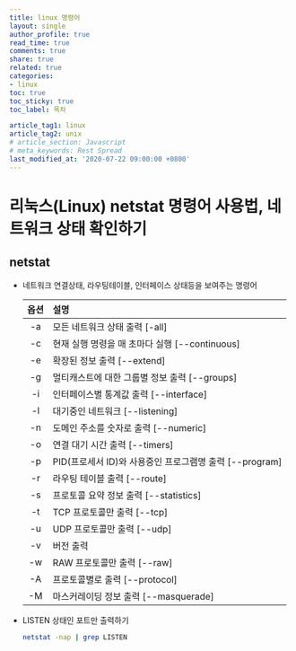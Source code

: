 ```yaml
---
title: linux 명령어
layout: single
author_profile: true
read_time: true
comments: true
share: true
related: true
categories:
- linux
toc: true
toc_sticky: true
toc_label: 목차

article_tag1: linux
article_tag2: unix
# article_section: Javascript
# meta_keywords: Rest Spread
last_modified_at: '2020-07-22 09:00:00 +0800'
---
```


# 리눅스(Linux) netstat 명령어 사용법, 네트워크 상태 확인하기
## <strong> netstat </strong>
- 네트워크 연결상태, 라우팅테이블, 인터페이스 상태등을 보여주는 명령어


    | 옵션   |      설명      |
    |:----------:|:-------------|
    | -a | 모든 네트워크 상태 출력 [-all] |
    | -c | 현재 실행 명령을 매 초마다 실행 [--continuous] |
    | -e | 확장된 정보 출력 [--extend] |
    | -g | 멀티캐스트에 대한 그룹별 정보 출력 [--groups] |
    | -i | 인터페이스별 통계값 출력 [--interface] |
    | -l | 대기중인 네트워크 [--listening] |
    | -n | 도메인 주소를 숫자로 출력 [--numeric] |
    | -o | 연결 대기 시간 출력 [--timers] |
    | -p | PID(프로세서 ID)와 사용중인 프로그램명 출력 [--program] |
    | -r | 라우팅 테이블 출력 [--route] |
    | -s | 프로토콜 요약 정보 출력 [--statistics] |
    | -t | TCP 프로토콜만 출력 [--tcp] |
    | -u | UDP 프로토콜만 출력 [--udp] |
    | -v | 버전 출력 |
    | -w | RAW 프로토콜만 출력 [--raw] |
    | -A | 프로토콜별로 출력 [--protocol] |
    | -M | 마스커레이딩 정보 출력 [--masquerade] |

- LISTEN 상태인 포트만 출력하기
    ```bash
    netstat -nap | grep LISTEN
    ```